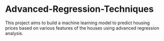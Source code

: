 # Advanced-Regression-Techniques
This project aims to build a machine learning model to predict housing prices based on various features of the houses using advanced regression analysis.
